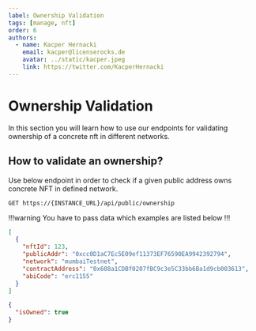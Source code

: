 ```yaml
---
label: Ownership Validation
tags: [manage, nft]
order: 6
authors:
  - name: Kacper Hernacki
    email: kacper@licenserocks.de
    avatar: ../static/kacper.jpeg
    link: https://twitter.com/KacperHernacki
---
```


# Ownership Validation

In this section you will learn how to use our endpoints for validating ownership of a concrete nft in different networks.

## How to validate an ownership?

Use below endpoint in order to check if a given public address owns concrete NFT in defined network.

```
GET https://{INSTANCE_URL}/api/public/ownership
```

!!!warning
You have to pass data which examples are listed below
!!!

```json Payload (application/json)
[
  {
    "nftId": 123,
    "publicAddr": "0xcc0D1aC7Ec5E09ef11373EF76590EA9942392794",
    "network": "mumbaiTestnet",
    "contractAddress": "0x608a1CDBf0207fBC9c3e5C33bb6Ba1d9cb003613",
    "abiCode": "erc1155"
  }
]
```

```json Response
{
  "isOwned": true
}
```
